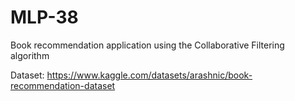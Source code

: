# MLP-38
Book recommendation application using the Collaborative Filtering algorithm 

Dataset: https://www.kaggle.com/datasets/arashnic/book-recommendation-dataset
